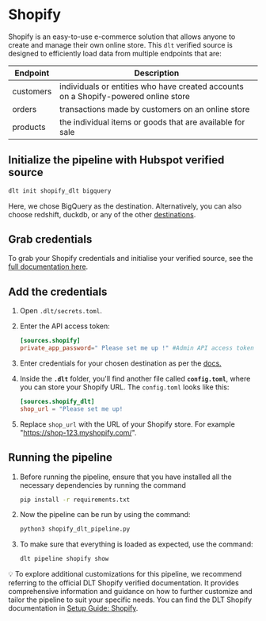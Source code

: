 # Shopify

Shopify is an easy-to-use e-commerce solution that allows anyone to create and manage their own online store. This `dlt` verified source is designed to efficiently load data from multiple endpoints that are:

| Endpoint | Description |
| --- | --- |
| customers | individuals or entities who have created accounts on a Shopify-powered online store |
| orders  | transactions made by customers on an online store |
| products | the individual items or goods that are available for sale |

## Initialize the pipeline with Hubspot verified source

```bash
dlt init shopify_dlt bigquery
```

Here, we chose BigQuery as the destination. Alternatively, you can also choose redshift, duckdb, or any of the other [destinations](https://dlthub.com/docs/dlt-ecosystem/destinations/).

## Grab credentials

To grab your Shopify credentials and initialise your verified source, see the [full documentation here](https://dlthub.com/docs/dlt-ecosystem/verified-sources/shopify).

## Add the credentials

1. Open `.dlt/secrets.toml`.
2. Enter the API access token:
    
    ```toml
    [sources.shopify]
    private_app_password=" Please set me up !" #Admin API access token 
    ```
    
3. Enter credentials for your chosen destination as per the [docs.](https://dlthub.com/docs/dlt-ecosystem/destinations/)
4. Inside the **`.dlt`** folder, you'll find another file called **`config.toml`**, where you can store your Shopify URL. The `config.toml` looks like this:
    ```toml
    [sources.shopify_dlt]
    shop_url = "Please set me up! 
    ```
    
5. Replace `shop_url` with the URL of your Shopify store. For example "https://shop-123.myshopify.com/".

## Running the pipeline

1. Before running the pipeline, ensure that you have installed all the necessary dependencies by running the command
    ```bash
    pip install -r requirements.txt
    ```
    
2. Now the pipeline can be run by using the command:
    ```bash
    python3 shopify_dlt_pipeline.py
    ```
3. To make sure that everything is loaded as expected, use the command:
    ```bash
    dlt pipeline shopify show
    ```
    

💡 To explore additional customizations for this pipeline, we recommend referring to the official DLT Shopify verified documentation. It provides comprehensive information and guidance on how to further customize and tailor the pipeline to suit your specific needs. You can find the DLT Shopify documentation in [Setup Guide: Shopify](https://dlthub.com/docs/dlt-ecosystem/verified-sources/shopify).

